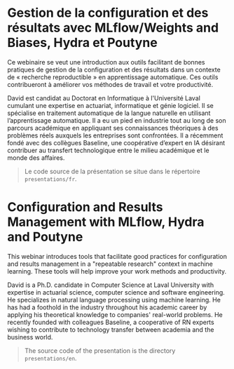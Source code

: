 # Gestion de la configuration et des résultats avec MLflow/Weights and Biases, Hydra et Poutyne

Ce webinaire se veut une introduction aux outils facilitant de bonnes pratiques de gestion de la configuration et des résultats dans un contexte de « recherche reproductible » en apprentissage automatique. Ces outils contribueront à améliorer vos méthodes de travail et votre productivité.

David est candidat au Doctorat en Informatique à l'Université Laval cumulant une expertise en actuariat, informatique et génie logiciel. Il se spécialise en traitement automatique de la langue naturelle en utilisant l’apprentissage automatique. Il a eu un pied en industrie tout au long de son parcours académique en appliquant ses connaissances théoriques à des problèmes réels auxquels les entreprises sont confrontées. Il a récemment fondé avec des collègues Baseline, une coopérative d’expert en IA désirant contribuer au transfert technologique entre le milieu académique et le monde des affaires.

> Le code source de la présentation se situe dans le répertoire `presentations/fr`. 


# Configuration and Results Management with MLflow, Hydra and Poutyne

This webinar introduces tools that facilitate good practices for configuration and results management in a "repeatable research" context in machine learning. These tools will help improve your work methods and productivity.

David is a Ph.D. candidate in Computer Science at Laval University with expertise in actuarial science, computer science and software engineering. He specializes in natural language processing using machine learning. He has had a foothold in the industry throughout his academic career by applying his theoretical knowledge to companies' real-world problems. He recently founded with colleagues Baseline, a cooperative of RN experts wishing to contribute to technology transfer between academia and the business world.

> The source code of the presentation is the directory `presentations/en`. 
